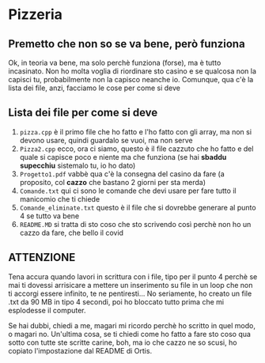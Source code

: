 # **Pizzeria**
## Premetto che non so se va bene, però funziona

Ok, in teoria va bene, ma solo perchè funziona (forse), ma è tutto incasinato.
Non ho molta voglia di riordinare sto casino e se qualcosa non la capisci tu,
probabilmente non la capisco neanche io.
Comunque, qua c'è la lista dei file, anzi, facciamo le cose per come si deve



## Lista dei file per come si deve
1. `pizza.cpp` è il primo file che ho fatto e l'ho fatto con gli array, ma non si devono usare, quindi guardalo se vuoi, ma non serve
2. `Pizza2.cpp` ecco, ora ci siamo, questo è il file cazzuto che ho fatto e del quale si capisce poco e niente ma che funziona (se hai **sbaddu supecchiu** sistemalo tu, io ho dato)
3. `Progetto1.pdf` vabbè qua c'è la consegna del casino da fare (a proposito, col **cazzo** che bastano 2 giorni per sta merda)
4. `Comande.txt` qui ci sono le comande che devi usare per fare tutto il manicomio che ti chiede
5. `Comande_eliminate.txt` questo è il file che si dovrebbe generare al punto 4 se tutto va bene
6. `README.MD` si tratta di sto coso che sto scrivendo così perchè non ho un cazzo da fare, che bello il covid

## **ATTENZIONE**
Tena accura quando lavori in scrittura con i file, tipo per il punto 4 perchè se mai ti dovessi arrisicare a mettere un inserimento su file in un loop che non ti accorgi essere infinito, te ne pentiresti...
No seriamente, ho creato un file .txt da 90 MB in tipo 4 secondi, poi ho bloccato tutto prima che mi esplodesse il computer.

Se hai dubbi, chiedi a me, magari mi ricordo perchè ho scritto in quel modo, o magari no.
Un'ultima cosa, se ti chiedi come ho fatto a fare sto coso qua sotto con tutte ste scritte carine, boh, ma io che cazzo ne so scusi, ho copiato l'impostazione dal README di Ortis.